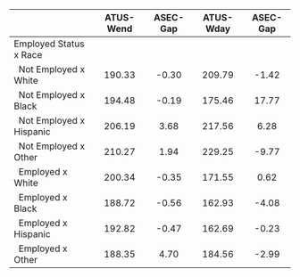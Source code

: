 
|                      |    ATUS-Wend |     ASEC-Gap |    ATUS-Wday |     ASEC-Gap |
| -------------------- | :----------: | :----------: | :----------: | :----------: |
| Employed Status x Race |              |              |              |              |
| &nbsp;&nbsp;Not Employed x White |       190.33 |        -0.30 |       209.79 |        -1.42 |
| &nbsp;&nbsp;Not Employed x Black |       194.48 |        -0.19 |       175.46 |        17.77 |
| &nbsp;&nbsp;Not Employed x Hispanic |       206.19 |         3.68 |       217.56 |         6.28 |
| &nbsp;&nbsp;Not Employed x Other |       210.27 |         1.94 |       229.25 |        -9.77 |
| &nbsp;&nbsp;Employed x White |       200.34 |        -0.35 |       171.55 |         0.62 |
| &nbsp;&nbsp;Employed x Black |       188.72 |        -0.56 |       162.93 |        -4.08 |
| &nbsp;&nbsp;Employed x Hispanic |       192.82 |        -0.47 |       162.69 |        -0.23 |
| &nbsp;&nbsp;Employed x Other |       188.35 |         4.70 |       184.56 |        -2.99 |

